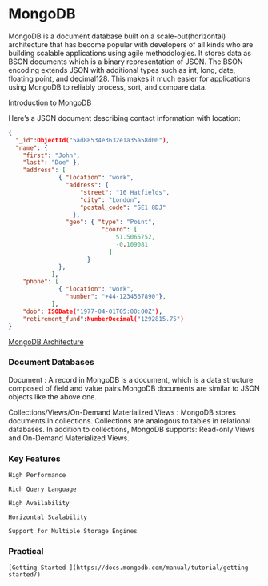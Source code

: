 # MongoDB
MongoDB is a document database built on a scale-out(horizontal) architecture that has become popular with developers of all kinds who are building scalable applications using agile methodologies. It stores data as BSON documents which is a binary representation of JSON.  The BSON encoding extends JSON with additional types such as int, long, date, floating point, and decimal128. This makes it much easier for applications using MongoDB to reliably process, sort, and compare data.


[Introduction to MongoDB](https://docs.mongodb.com/manual/introduction/)

Here’s a JSON document describing contact information with location:

```json
{
  "_id":ObjectId("5ad88534e3632e1a35a58d00"),
  "name": {
    "first": "John",
    "last": "Doe" },
    "address": [
              { "location": "work",
                "address": {
                    "street": "16 Hatfields",
                    "city": "London",
                    "postal_code": "SE1 8DJ"
                  },
                "geo": { "type": "Point",
                          "coord": [
                              51.5065752,
                              -0.109081
                            ]
                      }
              },
            ],
    "phone": [
              { "location": "work",
                "number": "+44-1234567890"},
            ],
    "dob": ISODate("1977-04-01T05:00:00Z"),
    "retirement_fund":NumberDecimal("1292815.75")
}
```
[MongoDB Architecture](https://info-mongodb-com.s3.us-east-1.amazonaws.com/MongoDB_Architecture_Guide.pdf)

### Document Databases

  Document : A record in MongoDB is a document, which is a data structure composed of field and value pairs.MongoDB documents are similar to JSON objects like the above one.

  Collections/Views/On-Demand Materialized Views : MongoDB stores documents in collections. Collections are analogous to tables in relational databases. In addition to collections, MongoDB supports: Read-only Views and On-Demand Materialized Views.

###  Key Features

    High Performance

    Rich Query Language

    High Availability

    Horizontal Scalability

    Support for Multiple Storage Engines


### Practical
    [Getting Started ](https://docs.mongodb.com/manual/tutorial/getting-started/)
